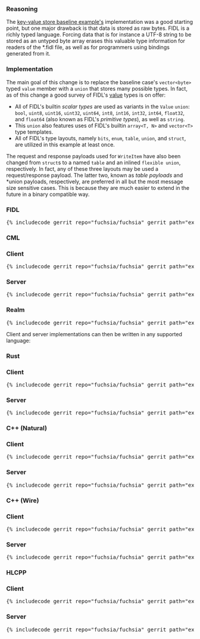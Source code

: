 ### Reasoning

The [key-value store baseline
example's](/development/languages/fidl/examples/key_value_store#baseline)
implementation was a good starting point, but one major drawback is that data is
stored as raw bytes. FIDL is a richly typed language. Forcing data that is for
instance a UTF-8 string to be stored as an untyped byte array erases this
valuable type information for readers of the *.fidl file, as well as for
programmers using bindings generated from it.

### Implementation

The main goal of this change is to replace the baseline case's `vector<byte>`
typed `value` member with a `union` that stores many possible types. In fact, as
of this change a good survey of FIDL's
[value](/reference/fidl/language/language.md#value-vs-resource) types is on
offer:

- All of FIDL's builtin *scalar types* are used as variants in the `Value`
  `union`: `bool`, `uint8`, `uint16`, `uint32`, `uint64`, `int8`,
  `int16`, `int32`, `int64`, `float32`, and `float64` (also known as FIDL's
  *primitive types*), as well as `string`.
- This `union` also features uses of FIDL's builtin `array<T, N>` and
  `vector<T>` type templates.
- All of FIDL's type layouts, namely `bits`, `enum`, `table`, `union`, and
  `struct`, are utilized in this example at least once.

The request and response payloads used for `WriteItem` have also been changed
from `struct`s to a named `table` and an inlined `flexible union`, respectively.
In fact, any of these three layouts may be used a request/response payload. The
latter two, known as *table payloads* and *union payloads, respectively, are
preferred in all but the most message size sensitive cases. This is because they
are much easier to extend in the future in a binary compatible way.

<div>
  <devsite-selector>
    <!-- FIDL -->
    <section>
      <h3 id="key_value_store-use_generic_values-fidl">FIDL</h3>
      <pre class="prettyprint">{% includecode gerrit_repo="fuchsia/fuchsia" gerrit_path="examples/fidl/new/key_value_store/use_generic_values/fidl/key_value_store.test.fidl" highlight="diff_1,diff_2" %}</pre>
    </section>
    <!-- CML -->
    <section style="padding: 0px;">
      <h3>CML</h3>
      <devsite-selector style="margin: 0px; padding: 0px;">
        <section>
          <h3 id="key_value_store-use_generic_values-cml-client">Client</h3>
          <pre class="prettyprint">{% includecode gerrit_repo="fuchsia/fuchsia" gerrit_path="examples/fidl/new/key_value_store/use_generic_values/meta/client.cml" highlight="diff_1" %}</pre>
        </section>
        <section>
          <h3 id="key_value_store-use_generic_values-server">Server</h3>
          <pre class="prettyprint">{% includecode gerrit_repo="fuchsia/fuchsia" gerrit_path="examples/fidl/new/key_value_store/use_generic_values/meta/server.cml" %}</pre>
        </section>
        <section>
          <h3 id="key_value_store-use_generic_values-realm">Realm</h3>
          <pre class="prettyprint">{% includecode gerrit_repo="fuchsia/fuchsia" gerrit_path="examples/fidl/new/key_value_store/use_generic_values/realm/meta/realm.cml" %}</pre>
        </section>
      </devsite-selector>
    </section>
  </devsite-selector>
</div>

Client and server implementations can then be written in any supported language:

<div>
  <devsite-selector>
    <!-- Rust -->
    <section style="padding: 0px;">
      <h3>Rust</h3>
      <devsite-selector style="margin: 0px; padding: 0px;">
        <section>
          <h3 id="key_value_store-use_generic_values-rust-client">Client</h3>
          <pre class="prettyprint lang-rust">{% includecode gerrit_repo="fuchsia/fuchsia" gerrit_path="examples/fidl/new/key_value_store/use_generic_values/rust/client/src/main.rs" highlight="diff_1,diff_2,diff_3" %}</pre>
        </section>
        <section>
          <h3 id="key_value_store-use_generic_values-rust-server">Server</h3>
          <pre class="prettyprint lang-rust">{% includecode gerrit_repo="fuchsia/fuchsia" gerrit_path="examples/fidl/new/key_value_store/use_generic_values/rust/server/src/main.rs" highlight="diff_1,diff_2,diff_3,diff_4" %}</pre>
        </section>
      </devsite-selector>
    </section>
    <!-- C++ (Natural) -->
    <section style="padding: 0px;">
      <h3>C++ (Natural)</h3>
      <devsite-selector style="margin: 0px; padding: 0px;">
        <section>
          <h3 id="key_value_store-use_generic_values-cpp_natural-client">Client</h3>
          <pre class="prettyprint lang-cc">{% includecode gerrit_repo="fuchsia/fuchsia" gerrit_path="examples/fidl/new/key_value_store/use_generic_values/cpp_natural/TODO.md" region_tag="todo" %}</pre>
        </section>
        <section>
          <h3 id="key_value_store-use_generic_values-cpp_natural-server">Server</h3>
          <pre class="prettyprint lang-cc">{% includecode gerrit_repo="fuchsia/fuchsia" gerrit_path="examples/fidl/new/key_value_store/use_generic_values/cpp_natural/TODO.md" region_tag="todo" %}</pre>
        </section>
      </devsite-selector>
    </section>
    <!-- C++ (Wire) -->
    <section style="padding: 0px;">
      <h3>C++ (Wire)</h3>
      <devsite-selector style="margin: 0px; padding: 0px;">
        <section>
          <h3 id="key_value_store-use_generic_values-cpp_wire-client">Client</h3>
          <pre class="prettyprint lang-cc">{% includecode gerrit_repo="fuchsia/fuchsia" gerrit_path="examples/fidl/new/key_value_store/use_generic_values/cpp_wire/TODO.md" region_tag="todo" %}</pre>
        </section>
        <section>
          <h3 id="key_value_store-use_generic_values-cpp_wire-server">Server</h3>
          <pre class="prettyprint lang-cc">{% includecode gerrit_repo="fuchsia/fuchsia" gerrit_path="examples/fidl/new/key_value_store/use_generic_values/cpp_wire/TODO.md" region_tag="todo" %}</pre>
        </section>
      </devsite-selector>
    </section>
    <!-- HLCPP -->
    <section style="padding: 0px;">
      <h3 id="key_value_store-use_generic_values-hlcpp">HLCPP</h3>
      <devsite-selector style="margin: 0px; padding: 0px;">
        <section>
          <h3 id="key_value_store-use_generic_values-hlcpp-client">Client</h3>
          <pre class="prettyprint lang-cc">{% includecode gerrit_repo="fuchsia/fuchsia" gerrit_path="examples/fidl/new/key_value_store/use_generic_values/hlcpp/TODO.md" region_tag="todo" %}</pre>
        </section>
        <section>
          <h3 id="key_value_store-use_generic_values-hlcpp-server">Server</h3>
          <pre class="prettyprint lang-cc">{% includecode gerrit_repo="fuchsia/fuchsia" gerrit_path="examples/fidl/new/key_value_store/use_generic_values/hlcpp/TODO.md" region_tag="todo" %}</pre>
        </section>
      </devsite-selector>
    </section>
  </devsite-selector>
</div>
